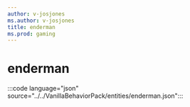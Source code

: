 ```yaml
---
author: v-josjones
ms.author: v-josjones
title: enderman
ms.prod: gaming
---
```


# enderman

:::code language="json" source="../../VanillaBehaviorPack/entities/enderman.json":::
